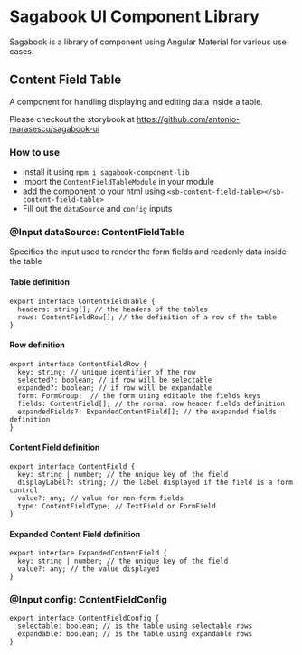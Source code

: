 # Sagabook UI Component Library

Sagabook is a library of component using Angular Material for various use cases.

## Content Field Table

A component for handling displaying and editing data inside a table.

Please checkout the storybook at https://github.com/antonio-marasescu/sagabook-ui

### How to use

- install it using `npm i sagabook-component-lib`
- import the `ContentFieldTableModule` in your module
- add the component to your html using `<sb-content-field-table></sb-content-field-table>`
- Fill out the `dataSource` and `config` inputs

### @Input dataSource: ContentFieldTable
Specifies the input used to render the form fields and readonly data inside the table
#### Table definition
    export interface ContentFieldTable {
      headers: string[]; // the headers of the tables
      rows: ContentFieldRow[]; // the definition of a row of the table
    }

#### Row definition
    export interface ContentFieldRow {
      key: string; // unique identifier of the row
      selected?: boolean; // if row will be selectable
      expanded?: boolean; // if row will be expandable
      form: FormGroup;  // the form using editable the fields keys
      fields: ContentField[]; // the normal row header fields definition
      expandedFields?: ExpandedContentField[]; // the exapanded fields definition
    }

#### Content Field definition

    export interface ContentField {
      key: string | number; // the unique key of the field
      displayLabel?: string; // the label displayed if the field is a form control
      value?: any; // value for non-form fields
      type: ContentFieldType; // TextField or FormField
    }

#### Expanded Content Field definition

    export interface ExpandedContentField {
      key: string | number; // the unique key of the field
      value?: any; // the value displayed
    }

### @Input config: ContentFieldConfig

    export interface ContentFieldConfig {
      selectable: boolean; // is the table using selectable rows
      expandable: boolean; // is the table using expandable rows
    }
